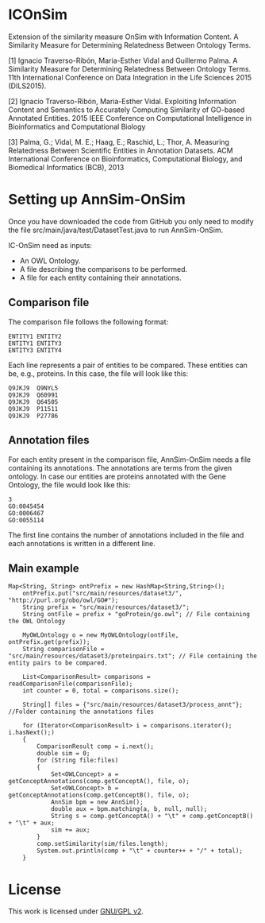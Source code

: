 # ICOnSim
Extension of the similarity measure OnSim with Information Content. A Similarity Measure for Determining Relatedness Between Ontology Terms.

[1] Ignacio Traverso-Ribón, Maria-Esther Vidal and Guillermo Palma. A Similarity Measure for Determining Relatedness Between Ontology Terms. 11th  International Conference on Data Integration in the Life Sciences 2015 (DILS2015).

[2] Ignacio Traverso-Ribón, Maria-Esther Vidal. Exploiting Information Content and Semantics to Accurately Computing Similarity of GO-based Annotated Entities. 2015 IEEE Conference on Computational Intelligence in Bioinformatics and Computational Biology

[3] Palma, G.; Vidal, M. E.; Haag, E.; Raschid, L.; Thor, A. Measuring Relatedness Between Scientific Entities in Annotation Datasets. ACM International Conference on Bioinformatics, Computational Biology, and Biomedical Informatics (BCB), 2013


# Setting up AnnSim-OnSim
Once you have downloaded the code from GitHub you only need to modify the file src/main/java/test/DatasetTest.java to run AnnSim-OnSim.

IC-OnSim need as inputs:
* An OWL Ontology.
* A file describing the comparisons to be performed.
* A file for each entity containing their annotations.

## Comparison file
The comparison file follows the following format:

    ENTITY1 ENTITY2
    ENTITY1 ENTITY3
    ENTITY3 ENTITY4

Each line represents a pair of entities to be compared. These entities can be, e.g., proteins. In this case, the file will look like this:

    Q9JKJ9	Q9NYL5
    Q9JKJ9	Q60991
    Q9JKJ9	Q64505
    Q9JKJ9	P11511
    Q9JKJ9	P27786

## Annotation files
For each entity present in the comparison file, AnnSim-OnSim needs a file containing its annotations. The annotations are terms from the given ontology. In case our entities are proteins annotated with the Gene Ontology, the file would look like this:

    3
    GO:0045454
    GO:0006467
    GO:0055114

The first line contains the number of annotations included in the file and each annotations is written in a different line.

## Main example

    Map<String, String> ontPrefix = new HashMap<String,String>();
		ontPrefix.put("src/main/resources/dataset3/", "http://purl.org/obo/owl/GO#");
		String prefix = "src/main/resources/dataset3/";
		String ontFile = prefix + "goProtein/go.owl"; // File containing the OWL Ontology
		
		MyOWLOntology o = new MyOWLOntology(ontFile, ontPrefix.get(prefix));
		String comparisonFile = "src/main/resources/dataset3/proteinpairs.txt"; // File containing the entity pairs to be compared.

		List<ComparisonResult> comparisons = readComparisonFile(comparisonFile);
		int counter = 0, total = comparisons.size();

		String[] files = {"src/main/resources/dataset3/process_annt"}; //Folder containing the annotations files
		
		for (Iterator<ComparisonResult> i = comparisons.iterator(); i.hasNext();)
		{
			ComparisonResult comp = i.next();
			double sim = 0;
			for (String file:files)
			{
				Set<OWLConcept> a = getConceptAnnotations(comp.getConceptA(), file, o);
				Set<OWLConcept> b = getConceptAnnotations(comp.getConceptB(), file, o);
				AnnSim bpm = new AnnSim();
				double aux = bpm.matching(a, b, null, null); 
				String s = comp.getConceptA() + "\t" + comp.getConceptB() + "\t" + aux;
				sim += aux;
			}
			comp.setSimilarity(sim/files.length);
			System.out.println(comp + "\t" + counter++ + "/" + total);
		}
		

# License
This work is licensed under [GNU/GPL v2](https://www.gnu.org/licenses/gpl-2.0.html).
